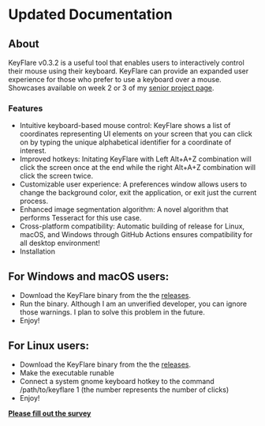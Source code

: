 # Updated Documentation
## About
KeyFlare v0.3.2 is a useful tool that enables users to interactively control their mouse using their keyboard. KeyFlare can provide an expanded user experience for those who prefer to use a keyboard over a mouse. Showcases available on week 2 or 3 of my [senior project page](https://sites.google.com/email.medfield.net/psp/0?authuser=0).

### Features

- Intuitive keyboard-based mouse control: KeyFlare shows a list of coordinates representing UI elements on your screen that you can click on by typing the unique alphabetical identifier for a coordinate of interest.
- Improved hotkeys: Initating KeyFlare with Left Alt+A+Z combination will click the screen once at the end while the right Alt+A+Z combination will click the screen twice.
- Customizable user experience: A preferences window allows users to change the background color, exit the application, or exit just the current process.
- Enhanced image segmentation algorithm: A novel algorithm that performs Tesseract for this use case.
- Cross-platform compatibility: Automatic building of release for Linux, macOS, and Windows through GitHub Actions ensures compatibility for all desktop environment!
- Installation

## For Windows and macOS users:

- Download the KeyFlare binary from the the [releases](https://github.com/Pshah2023/keyflare/releases/tag/0.3.0).
- Run the binary. Although I am an unverified developer, you can ignore those warnings. I plan to solve this problem in the future.
- Enjoy!

## For Linux users:

- Download the KeyFlare binary from the the [releases](https://github.com/Pshah2023/keyflare/releases/tag/0.3.0).
- Make the executable runable
- Connect a system gnome keyboard hotkey to the command /path/to/keyflare 1 (the number represents the number of clicks)
- Enjoy!


**[Please fill out the survey](https://forms.gle/VtxPTN4WKMyU4uwV9)**